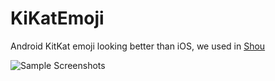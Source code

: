 KiKatEmoji
=========

Android KitKat emoji looking better than iOS, we used in [Shou](https://shou.tv)

![ Sample Screenshots](https://github.com/crossle/KitKatEmoji/blob/master/KitKatEmoji-sample/screenshot2.png)

